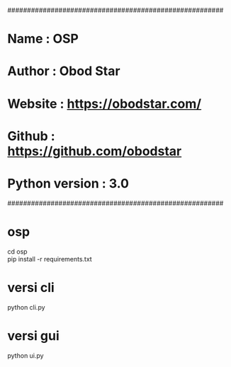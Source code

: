 #######################################################
# Name           : OSP                                #
# Author         : Obod Star                          #
# Website        : https://obodstar.com/              #
# Github         : https://github.com/obodstar        #   
# Python version : 3.0                                #
#######################################################

# osp

cd osp
<br>
pip install -r requirements.txt

# versi cli
python cli.py

# versi gui
python ui.py

